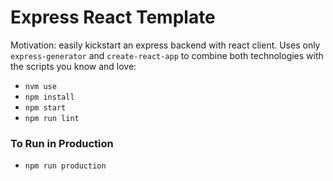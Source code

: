 # Express React Template

Motivation: easily kickstart an express backend with react client.
Uses only `express-generator` and `create-react-app` to combine both technologies with the scripts you know and love:
- `nvm use`
- `npm install`
- `npm start`
- `npm run lint`

### To Run in Production
- `npm run production`

